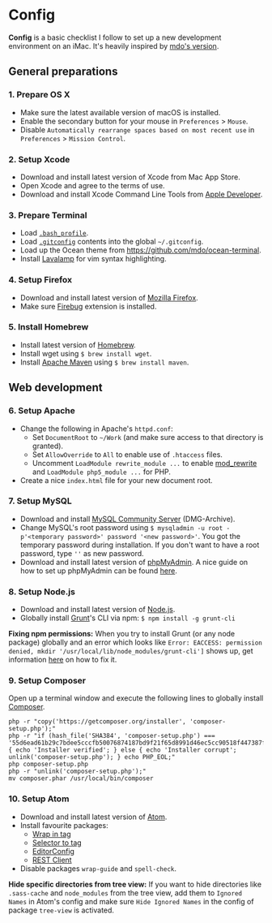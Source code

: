 # Config

**Config** is a basic checklist I follow to set up a new development environment on an iMac. It's heavily inspired by [mdo's version](https://www.github.com/mdo/config/).

## General preparations

### 1. Prepare OS X

- Make sure the latest available version of macOS is installed.
- Enable the secondary button for your mouse in `Preferences` > `Mouse`.
- Disable `Automatically rearrange spaces based on most recent use` in `Preferences` > `Mission Control`.

### 2. Setup Xcode
- Download and install latest version of Xcode from Mac App Store.
- Open Xcode and agree to the terms of use.
- Download and install Xcode Command Line Tools from [Apple Developer](https://developer.apple.com/downloads/).

### 3. Prepare Terminal

- Load [`.bash_profile`](/.bash_profile).
- Load [`.gitconfig`](/.gitconfig) contents into the global `~/.gitconfig`.
- Load up the Ocean theme from https://github.com/mdo/ocean-terminal.
- Install [Lavalamp](https://github.com/jasonlong/lavalamp/) for vim syntax highlighting.

### 4. Setup Firefox

- Download and install latest version of [Mozilla Firefox](https://www.mozilla.org/en-US/firefox/new/).
- Make sure [Firebug](https://www.getfirebug.com/) extension is installed.

### 5. Install Homebrew

- Install latest version of [Homebrew](http://brew.sh/).
- Install wget using `$ brew install wget`.
- Install [Apache Maven](https://maven.apache.org/) using `$ brew install maven`.

## Web development

### 6. Setup Apache

- Change the following in Apache's `httpd.conf`:
  - Set `DocumentRoot` to `~/Work` (and make sure access to that directory is granted).
  - Set `AllowOverride` to `All` to enable use of `.htaccess` files.
  - Uncomment `LoadModule rewrite_module ...` to enable [mod_rewrite](https://httpd.apache.org/docs/current/mod/mod_rewrite.html) and `LoadModule php5_module ...` for PHP.
- Create a nice `index.html` file for your new document root.

### 7. Setup MySQL

- Download and install [MySQL Community Server](https://dev.mysql.com/downloads/mysql/) (DMG-Archive).
- Change MySQL's root password using `$ mysqladmin -u root -p'<temporary password>' password '<new password>'`. You got the temporary password during installation. If you don't want to have a root password, type `''` as new password.
- Download and install latest version of [phpMyAdmin](https://www.phpmyadmin.net/). A nice guide on how to set up phpMyAdmin can be found [here](https://www.coolestguidesontheplanet.com/get-apache-mysql-php-and-phpmyadmin-working-on-osx-10-11-el-capitan/).

### 8. Setup Node.js

- Download and install latest version of [Node.js](https://www.nodejs.org/).
- Globally install [Grunt](http://gruntjs.com/)'s CLI via npm: `$ npm install -g grunt-cli`

**Fixing npm permissions:** When you try to install Grunt (or any node package) globally and an error which looks like `Error: EACCESS: permission denied, mkdir '/usr/local/lib/node_modules/grunt-cli']` shows up, get information [here](https://docs.npmjs.com/getting-started/fixing-npm-permissions) on how to fix it.

### 9. Setup Composer
Open up a terminal window and execute the following lines to globally install [Composer](https://www.getcomposer.org/).

```
php -r "copy('https://getcomposer.org/installer', 'composer-setup.php');"
php -r "if (hash_file('SHA384', 'composer-setup.php') === '55d6ead61b29c7bdee5cccfb50076874187bd9f21f65d8991d46ec5cc90518f447387fb9f76ebae1fbbacf329e583e30') { echo 'Installer verified'; } else { echo 'Installer corrupt'; unlink('composer-setup.php'); } echo PHP_EOL;"
php composer-setup.php
php -r "unlink('composer-setup.php');"
mv composer.phar /usr/local/bin/composer
```

### 10. Setup Atom

- Download and install latest version of [Atom](https://www.atom.io/).
- Install favourite packages:
  - [Wrap in tag](https://www.atom.io/packages/atom-wrap-in-tag/)
  - [Selector to tag](https://www.atom.io/packages/selector-to-tag/)
  - [EditorConfig](https://www.atom.io/packages/editorconfig/)
  - [REST Client](https://www.atom.io/packages/rest-client/)
- Disable packages `wrap-guide` and `spell-check`.

**Hide specific directories from tree view:** If you want to hide directories like `.sass-cache` and `node_modules` from the tree view, add them to `Ignored Names` in Atom's config and make sure `Hide Ignored Names` in the config of package `tree-view` is activated.
